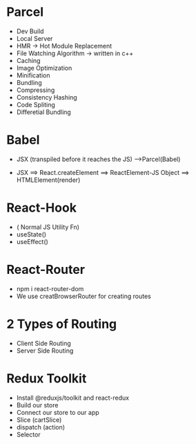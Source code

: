 # Parcel
- Dev Build
- Local Server
- HMR -> Hot Module Replacement
- File Watching Algorithm -> written in c++
- Caching 
- Image Optimization
- Minification
- Bundling
- Compressing
- Consistency Hashing
- Code Spliting
- Differetial Bundling


# Babel

- JSX (transpiled before it reaches the JS) -->Parcel(Babel)

- JSX ==> React.createElement ==> ReactElement-JS Object  ==> HTMLElement(render)


# React-Hook
- ( Normal JS Utility Fn)
- useState()
- useEffect()


# React-Router
- npm i react-router-dom
- We use creatBrowserRouter for creating routes


# 2 Types of Routing
- Client Side Routing
- Server Side Routing

# Redux Toolkit
- Install @reduxjs/toolkit and react-redux
- Build our store
- Connect our store to our app
- Slice (cartSlice)
- dispatch (action)
- Selector




